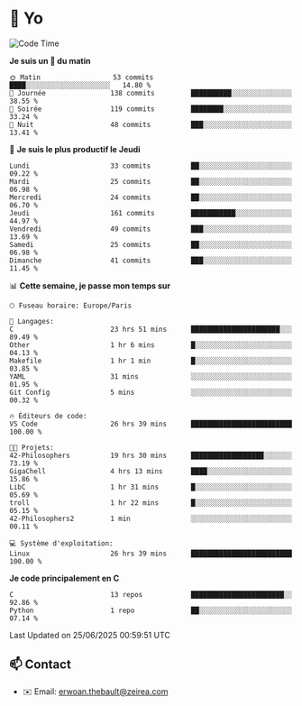 # 👋 Yo

<!--START_SECTION:waka-->
![Code Time](http://img.shields.io/badge/Code%20Time-122%20hrs%204%20mins-blue)

**Je suis un 🐤 du matin** 

```text
🌞 Matin                  53 commits          ████░░░░░░░░░░░░░░░░░░░░░   14.80 % 
🌆 Journée                138 commits         ██████████░░░░░░░░░░░░░░░   38.55 % 
🌃 Soirée                 119 commits         ████████░░░░░░░░░░░░░░░░░   33.24 % 
🌙 Nuit                   48 commits          ███░░░░░░░░░░░░░░░░░░░░░░   13.41 % 
```
📅 **Je suis le plus productif le Jeudi** 

```text
Lundi                    33 commits          ██░░░░░░░░░░░░░░░░░░░░░░░   09.22 % 
Mardi                    25 commits          ██░░░░░░░░░░░░░░░░░░░░░░░   06.98 % 
Mercredi                 24 commits          ██░░░░░░░░░░░░░░░░░░░░░░░   06.70 % 
Jeudi                    161 commits         ███████████░░░░░░░░░░░░░░   44.97 % 
Vendredi                 49 commits          ███░░░░░░░░░░░░░░░░░░░░░░   13.69 % 
Samedi                   25 commits          ██░░░░░░░░░░░░░░░░░░░░░░░   06.98 % 
Dimanche                 41 commits          ███░░░░░░░░░░░░░░░░░░░░░░   11.45 % 
```


📊 **Cette semaine, je passe mon temps sur** 

```text
🕑︎ Fuseau horaire: Europe/Paris

💬 Langages: 
C                        23 hrs 51 mins      ██████████████████████░░░   89.49 % 
Other                    1 hr 6 mins         █░░░░░░░░░░░░░░░░░░░░░░░░   04.13 % 
Makefile                 1 hr 1 min          █░░░░░░░░░░░░░░░░░░░░░░░░   03.85 % 
YAML                     31 mins             ░░░░░░░░░░░░░░░░░░░░░░░░░   01.95 % 
Git Config               5 mins              ░░░░░░░░░░░░░░░░░░░░░░░░░   00.32 % 

🔥 Éditeurs de code: 
VS Code                  26 hrs 39 mins      █████████████████████████   100.00 % 

🐱‍💻 Projets: 
42-Philosophers          19 hrs 30 mins      ██████████████████░░░░░░░   73.19 % 
GigaChell                4 hrs 13 mins       ████░░░░░░░░░░░░░░░░░░░░░   15.86 % 
LibC                     1 hr 31 mins        █░░░░░░░░░░░░░░░░░░░░░░░░   05.69 % 
troll                    1 hr 22 mins        █░░░░░░░░░░░░░░░░░░░░░░░░   05.15 % 
42-Philosophers2         1 min               ░░░░░░░░░░░░░░░░░░░░░░░░░   00.11 % 

💻 Système d'exploitation: 
Linux                    26 hrs 39 mins      █████████████████████████   100.00 % 
```

**Je code principalement en C** 

```text
C                        13 repos            ███████████████████████░░   92.86 % 
Python                   1 repo              ██░░░░░░░░░░░░░░░░░░░░░░░   07.14 % 
```




 Last Updated on 25/06/2025 00:59:51 UTC
<!--END_SECTION:waka-->

## 📫 Contact

- ✉️ Email: erwoan.thebault@zeirea.com
